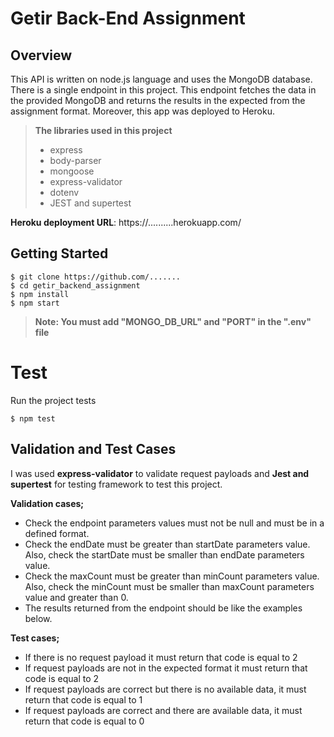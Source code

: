 # Getir Back-End Assignment

## Overview
This API is written on node.js language and uses the MongoDB database. There is a single endpoint in this project. This endpoint fetches the data in the provided  MongoDB and returns the results in the expected from the assignment format. Moreover, this app was deployed to Heroku.

> **The libraries used in this project**
> - express
> - body-parser
> - mongoose
> - express-validator
> - dotenv
> - JEST and supertest

**Heroku deployment URL**: https://..........herokuapp.com/

## Getting Started



    $ git clone https://github.com/.......
    $ cd getir_backend_assignment
    $ npm install
    $ npm start

> **Note: You must add  "MONGO_DB_URL" and "PORT"  in the ".env" file**

# Test
Run the project tests

    $ npm test

## Validation and Test Cases
I was used **express-validator** to validate request payloads and    **Jest and supertest**  for testing framework to test this project.

**Validation cases;**

- Check the endpoint parameters values must not be null and must be in a defined format.
- Check the endDate must be greater than startDate parameters value. Also, check the startDate must be smaller than endDate parameters value.
- Check the maxCount must be greater than minCount parameters value. Also, check the minCount must be smaller than maxCount parameters value and greater than 0.
- The results returned from the endpoint should be like the examples below.

**Test cases;**

- If there is no request payload it must return that code is equal to 2
- If request payloads are not in the expected format it must  return that code is equal to 2
- If request payloads are correct but there is no available data, it must return that code is equal to 1
- If request payloads are correct and there are available data, it must return that code is equal to 0